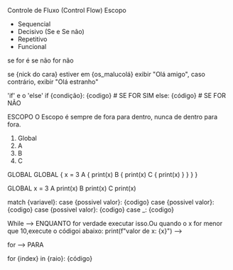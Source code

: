 Controle de Fluxo (Control Flow) Escopo

- Sequencial
- Decisivo (Se e Se não)
- Repetitivo
- Funcional

se for é se não for não

se {nick do cara} estiver em {os_malucolá} exibir "Olá amigo", caso contrário, exibir "Olá estranho"

'if' e o 'else'
if {condição}:
    {codigo} # SE FOR SIM
else:
    {código} # SE FOR NÃO

ESCOPO
O Escopo é sempre de fora para dentro, nunca de dentro para fora.
1. Global
2. A
3. B
4. C   

GLOBAL
    GLOBAL {
x = 3
    A {
        print(x)
        B {
            print(x)
            C {
                print(x)
            }
        }
    }
}

GLOBAL
x = 3
    A
        print(x)
        B
            print(x)
            C
                print(x)

match {variavel}:
    case {possivel valor}:
        {codigo}
    case {possivel valor}:
        {codigo}
    case {possivel valor}:
        {codigo}
    case _:
        {codigo}


While --> ENQUANTO for verdade executar isso.Ou quando o x for menor que 10,execute o códigoi abaixo:
    print(f"valor de x: {x}") -->

for --> PARA

for {index} in {raio}:
    {código}